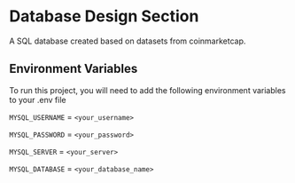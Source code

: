 # Database Design Section

A SQL database created based on datasets from coinmarketcap.

## Environment Variables

To run this project, you will need to add the following environment variables to your .env file

`MYSQL_USERNAME` = `<your_username>`

`MYSQL_PASSWORD` = `<your_password>`

`MYSQL_SERVER` = `<your_server>`

`MYSQL_DATABASE` = `<your_database_name>`
